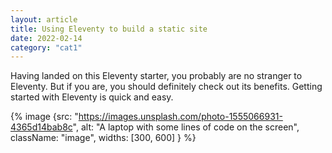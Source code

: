 ```yaml
---
layout: article
title: Using Eleventy to build a static site
date: 2022-02-14
category: "cat1"
---
```


Having landed on this Eleventy starter, you probably are no stranger to Eleventy. But if you are, you should definitely check out its benefits. Getting started with Eleventy is quick and easy.
<!-- excerpt -->

{% image {src: "https://images.unsplash.com/photo-1555066931-4365d14bab8c", alt: "A laptop with some lines of code on the screen", className: "image", widths: [300, 600] } %}
